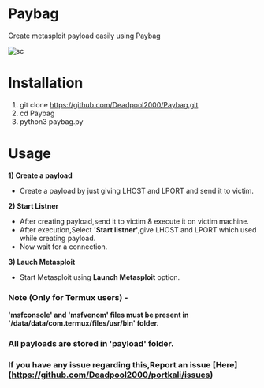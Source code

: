 # Paybag

Create metasploit payload easily using Paybag


![sc](https://user-images.githubusercontent.com/32305505/57197041-11677280-6f80-11e9-88f2-0a97ed4aaec8.png)

# Installation
1) git clone https://github.com/Deadpool2000/Paybag.git
2) cd Paybag
3) python3 paybag.py

# Usage
**1) Create a payload**
- Create a payload by just giving LHOST and LPORT and send it to victim.

**2) Start Listner**
- After creating payload,send it to victim & execute it on victim machine.
- After execution,Select **'Start listner'**,give LHOST and LPORT which used while creating payload.
- Now wait for a connection.

**3) Lauch Metasploit**
- Start Metasploit using **Launch Metasploit** option.


### Note (Only for Termux users) -

**'msfconsole' and 'msfvenom' files must be present in '/data/data/com.termux/files/usr/bin' folder.**


### All payloads are stored in 'payload' folder.


### If you have any issue regarding this,Report an issue [Here] (https://github.com/Deadpool2000/portkali/issues)

